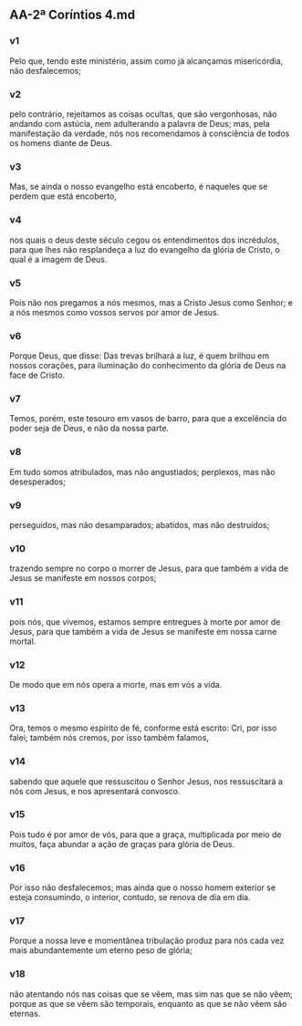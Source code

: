 ## AA-2ª Coríntios 4.md
### v1
 Pelo que, tendo este ministério, assim como já alcançamos misericórdia, não desfalecemos;
### v2
 pelo contrário, rejeitamos as coisas ocultas, que são vergonhosas, não andando com astúcia, nem adulterando a palavra de Deus; mas, pela manifestação da verdade, nós nos recomendamos à consciência de todos os homens diante de Deus.
### v3
 Mas, se ainda o nosso evangelho está encoberto, é naqueles que se perdem que está encoberto,
### v4
 nos quais o deus deste século cegou os entendimentos dos incrédulos, para que lhes não resplandeça a luz do evangelho da glória de Cristo, o qual é a imagem de Deus.
### v5
 Pois não nos pregamos a nós mesmos, mas a Cristo Jesus como Senhor; e a nós mesmos como vossos servos por amor de Jesus.
### v6
 Porque Deus, que disse: Das trevas brilhará a luz, é quem brilhou em nossos corações, para iluminação do conhecimento da glória de Deus na face de Cristo.
### v7
 Temos, porém, este tesouro em vasos de barro, para que a excelência do poder seja de Deus, e não da nossa parte.
### v8
 Em tudo somos atribulados, mas não angustiados; perplexos, mas não desesperados;
### v9
 perseguidos, mas não desamparados; abatidos, mas não destruídos;
### v10
 trazendo sempre no corpo o morrer de Jesus, para que também a vida de Jesus se manifeste em nossos corpos;
### v11
 pois nós, que vivemos, estamos sempre entregues à morte por amor de Jesus, para que também a vida de Jesus se manifeste em nossa carne mortal.
### v12
 De modo que em nós opera a morte, mas em vós a vida.
### v13
 Ora, temos o mesmo espírito de fé, conforme está escrito: Cri, por isso falei; também nós cremos, por isso também falamos,
### v14
 sabendo que aquele que ressuscitou o Senhor Jesus, nos ressuscitará a nós com Jesus, e nos apresentará convosco.
### v15
 Pois tudo é por amor de vós, para que a graça, multiplicada por meio de muitos, faça abundar a ação de graças para glória de Deus.
### v16
 Por isso não desfalecemos; mas ainda que o nosso homem exterior se esteja consumindo, o interior, contudo, se renova de dia em dia.
### v17
 Porque a nossa leve e momentânea tribulação produz para nós cada vez mais abundantemente um eterno peso de glória;
### v18
 não atentando nós nas coisas que se vêem, mas sim nas que se não vêem; porque as que se vêem são temporais, enquanto as que se não vêem são eternas.
